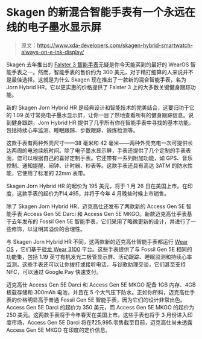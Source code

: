 # Skagen 的新混合智能手表有一个永远在线的电子墨水显示屏

> 原文：<https://www.xda-developers.com/skagen-hybrid-smartwatch-always-on-e-ink-display/>

Skagen 去年推出的 [Falster 3 智能手表](https://www.xda-developers.com/skagens-falster-3-smartwatch-trendy-design-snapdragon-wear-3100/)无疑是你今天能买到的最好的 WearOS 智能手表之一。然而，智能手表的售价约为 300 美元，对于精打细算的人来说并不是最佳选择。这就是为什么 Skagen 现在推出了一款新的混合智能手表，名为 Jorn Hybrid HR，它以更实惠的价格提供了 Falster 3 上的大多数关键健身跟踪功能。

新的 Skagen Jorn Hybrid HR 是经典设计和智能技术的完美结合，这要归功于它的 1.09 英寸常亮电子墨水显示屏，让你一目了然地查看所有的健身跟踪信息。说到健身跟踪，Jorn Hybrid HR 提供了几乎所有你在智能手表中寻找的基本功能，包括持续心率监测、睡眠跟踪、步数跟踪、锻炼检测等。

这款手表有两种外壳尺寸——38 毫米和 42 毫米——两种外壳充电一次可提供长达两周的电池续航时间。除了电子墨水显示屏，手表还提供了几个定制的手表表面，您可以根据自己的喜好定制手表。它还带有一系列附加功能，如 GPS、音乐控制、通知提醒、闹钟、计时器、秒表等。这款手表还具有高达 3ATM 的防水性能，它使用了标准的 22mm 表带。

Skagen Jorn Hybrid HR 的起价为 195 美元，将于 1 月 26 日在美国上市。在印度，这款手表的起价为₹14,495，并将于今年 4 月晚些时候上市销售。

除了 Skagen Jorn Hybrid HR，迈克高仕还发布了两款新的 Access Gen 5E 智能手表 Access Gen 5E Darci 和 Access Gen 5E MKGO。新款迈克高仕手表基于去年发布的 Fossil Gen 5E 智能手表，它们采用了略微更新的设计，并进行了一些修饰，以证明其溢价的合理性。

与 Skagen Jorn Hybrid HR 不同，这两款新的迈克高仕智能手表都运行 [Wear OS](https://www.xda-developers.com/tag/google-wear-os/) ，它们基于[骁龙 Wear 3100](https://www.xda-developers.com/tag/qualcomm-snapdragon-wear-3100/) 平台。这些手表提供了与 Fossil Gen 5E 相同的功能集，包括 1.19 英寸有机发光二极管显示屏、活动跟踪、睡眠监测和持续心率监测。这些手表还可以让你拨打或接听电话，与谷歌助理交谈，它们甚至支持 NFC，可以通过 Google Pay 快速支付。

迈克高仕 Access Gen 5E Darci 和 Access Gen 5E MKGO 配备 1GB 内存、4GB 板载存储和 300mAh 电池，并且在 5 个大气压下防水。正如你所料，迈克高仕手表的价格明显高于普通 Fossil Gen 5E 智能手表，因为它们的设计非常出色。Access Gen 5E Darci 的起价为 350 美元，而 Access Gen 5E MKGO 的起价为 250 美元。这两款手表将于今年春天在美国上市。这些手表也将于 3 月份进入印度市场，Access Gen 5E Darci 将在₹25,995.零售截至目前，迈克高仕尚未透露 Access Gen 5E MKGO 在印度的定价信息。